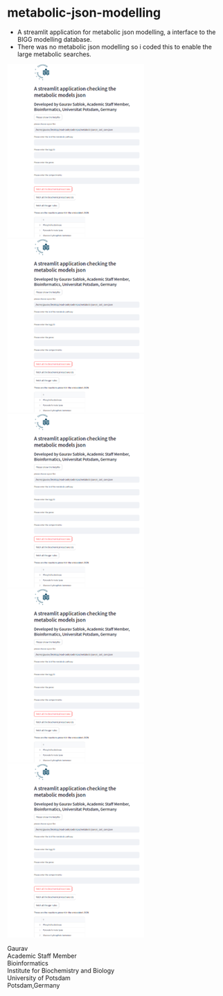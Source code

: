 # metabolic-json-modelling

- A streamlit application for metabolic json modelling, a interface to the BIGG modelling database.
- There was no metabolic json modelling so i coded this to enable the large metabolic searches. 

<img src = "https://github.com/gauravcodepro/metabolic-json-modelling/blob/main/metabolic1.png" height = 400>
<img src = "https://github.com/gauravcodepro/metabolic-json-modelling/blob/main/metabolic1.png" height = 400>
<img src = "https://github.com/gauravcodepro/metabolic-json-modelling/blob/main/metabolic1.png" height = 400>
<img src = "https://github.com/gauravcodepro/metabolic-json-modelling/blob/main/metabolic1.png" height = 400>
<img src = "https://github.com/gauravcodepro/metabolic-json-modelling/blob/main/metabolic1.png" height = 400>


Gaurav \
Academic Staff Member \
Bioinformatics \
Institute for Biochemistry and Biology \
University of Potsdam \
Potsdam,Germany

